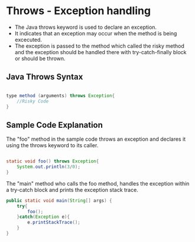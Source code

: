 # Throws - Exception handling

- The Java throws keyword is used to declare an exception.
- It indicates that an exception may occur when the method is being excecuted.
- The exception is passed to the method which called the risky method and the exception should be handled there with try-catch-finally block or should be thrown.

## Java Throws Syntax

```Java

type method (arguments) throws Exception{
	//Risky Code
}

```

## Sample Code Explanation

The "foo" method in the sample code throws an exception and declares it using the throws keyword to its caller.
```Java

static void foo() throws Exception{
	System.out.println(3/0);
}

```

The "main" method who calls the foo method, handles the exception within a try-catch block and prints the exception stack trace.
```Java
public static void main(String[] args) {
	try{
		foo();
	}catch(Exception e){
		e.printStackTrace();
	}
}
```

